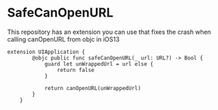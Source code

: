 # SafeCanOpenURL
This repository has an extension you can use that fixes the crash when calling canOpenURL from objc in iOS13

```
extension UIApplication {
	    @objc public func safeCanOpenURL(_ url: URL?) -> Bool {
	        guard let unWrappedUrl = url else {
	            return false
	        }
	
	        return canOpenURL(unWrappedUrl)
	    }
	}
```
